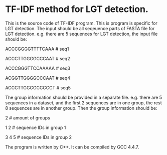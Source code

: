 # TF-IDF method for LGT detection.
This is the source code of TF-IDF program. This is program is specific for LGT detection. The input should be all seqeuence parts of FASTA file for LGT detection. e.g. there are 5 sequences for LGT detection, the input file should be:

ACCCGGGGTTTTCAAA # seq1

ACCCTTGGGGCCCAAT # seq2

ACCCGGGTTCCAAAAA # seq3

ACGGTTGGGGCCCAAT # seq4

ACCCTTGGGGCCCCCT # seq5



The group information should be provided in a separate file. e.g. there are 5 sequences in a dataset, and the first 2 sequences are in one group, the rest 8 sequences are in another group. Then the group information should be:

2     # amount of groups

1 2   # sequence IDs in group 1

3 4 5 # sequence IDs in group 2



The program is written by C++. It can be compiled by GCC 4.4.7.
